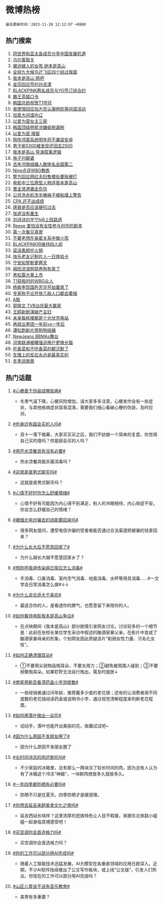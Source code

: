 # 微博热榜

`最后更新时间：2023-11-20 12:12:07 +0800`

## 热门搜索

1. [同世界和亚太各成员分享中国发展机遇](https://m.weibo.cn/search?containerid=100103type%3D1%26t%3D10%26q%3D%23%E5%90%8C%E4%B8%96%E7%95%8C%E5%92%8C%E4%BA%9A%E5%A4%AA%E5%90%84%E6%88%90%E5%91%98%E5%88%86%E4%BA%AB%E4%B8%AD%E5%9B%BD%E5%8F%91%E5%B1%95%E6%9C%BA%E9%81%87%23&stream_entry_id=51&isnewpage=1&extparam=seat%3D1%26dgr%3D0%26cate%3D10103%26pos%3D0%26stream_entry_id%3D51%26q%3D%2523%25E5%2590%258C%25E4%25B8%2596%25E7%2595%258C%25E5%2592%258C%25E4%25BA%259A%25E5%25A4%25AA%25E5%2590%2584%25E6%2588%2590%25E5%2591%2598%25E5%2588%2586%25E4%25BA%25AB%25E4%25B8%25AD%25E5%259B%25BD%25E5%258F%2591%25E5%25B1%2595%25E6%259C%25BA%25E9%2581%2587%2523%26c_type%3D51%26filter_type%3Drealtimehot%26display_time%3D1700453526%26pre_seqid%3D1700453526604020872238)
1. [乌尔善取关](https://m.weibo.cn/search?containerid=100103type%3D1%26t%3D10%26q%3D%E4%B9%8C%E5%B0%94%E5%96%84%E5%8F%96%E5%85%B3&stream_entry_id=31&isnewpage=1&extparam=seat%3D1%26realpos%3D1%26pos%3D0%26band_rank%3D1%26c_type%3D31%26lcate%3D5001%26cate%3D5001%26flag%3D1%26stream_entry_id%3D31%26q%3D%25E4%25B9%258C%25E5%25B0%2594%25E5%2596%2584%25E5%258F%2596%25E5%2585%25B3%26dgr%3D0%26filter_type%3Drealtimehot%26display_time%3D1700453526%26pre_seqid%3D1700453526604020872238)
1. [被迫嫁人的女孩 她本是高山](https://m.weibo.cn/search?containerid=100103type%3D1%26t%3D10%26q%3D%E8%A2%AB%E8%BF%AB%E5%AB%81%E4%BA%BA%E7%9A%84%E5%A5%B3%E5%AD%A9+%E5%A5%B9%E6%9C%AC%E6%98%AF%E9%AB%98%E5%B1%B1&stream_entry_id=31&isnewpage=1&extparam=seat%3D1%26realpos%3D2%26pos%3D1%26band_rank%3D2%26c_type%3D31%26lcate%3D5001%26cate%3D5001%26flag%3D1%26stream_entry_id%3D31%26q%3D%25E8%25A2%25AB%25E8%25BF%25AB%25E5%25AB%2581%25E4%25BA%25BA%25E7%259A%2584%25E5%25A5%25B3%25E5%25AD%25A9%2520%25E5%25A5%25B9%25E6%259C%25AC%25E6%2598%25AF%25E9%25AB%2598%25E5%25B1%25B1%26dgr%3D0%26filter_type%3Drealtimehot%26display_time%3D1700453526%26pre_seqid%3D1700453526604020872238)
1. [全球九大候鸟迁飞区四个经过我国](https://m.weibo.cn/search?containerid=100103type%3D1%26t%3D10%26q%3D%23%E5%85%A8%E7%90%83%E4%B9%9D%E5%A4%A7%E5%80%99%E9%B8%9F%E8%BF%81%E9%A3%9E%E5%8C%BA%E5%9B%9B%E4%B8%AA%E7%BB%8F%E8%BF%87%E6%88%91%E5%9B%BD%23&stream_entry_id=31&isnewpage=1&extparam=seat%3D1%26realpos%3D3%26pos%3D2%26band_rank%3D3%26c_type%3D31%26lcate%3D5001%26cate%3D5001%26flag%3D0%26stream_entry_id%3D31%26q%3D%2523%25E5%2585%25A8%25E7%2590%2583%25E4%25B9%259D%25E5%25A4%25A7%25E5%2580%2599%25E9%25B8%259F%25E8%25BF%2581%25E9%25A3%259E%25E5%258C%25BA%25E5%259B%259B%25E4%25B8%25AA%25E7%25BB%258F%25E8%25BF%2587%25E6%2588%2591%25E5%259B%25BD%2523%26dgr%3D0%26filter_type%3Drealtimehot%26display_time%3D1700453526%26pre_seqid%3D1700453526604020872238)
1. [我本是高山 网吧](https://m.weibo.cn/search?containerid=100103type%3D1%26t%3D10%26q%3D%E6%88%91%E6%9C%AC%E6%98%AF%E9%AB%98%E5%B1%B1+%E7%BD%91%E5%90%A7&stream_entry_id=31&isnewpage=1&extparam=seat%3D1%26realpos%3D4%26pos%3D3%26band_rank%3D4%26c_type%3D31%26lcate%3D5001%26cate%3D5001%26flag%3D1%26stream_entry_id%3D31%26q%3D%25E6%2588%2591%25E6%259C%25AC%25E6%2598%25AF%25E9%25AB%2598%25E5%25B1%25B1%2520%25E7%25BD%2591%25E5%2590%25A7%26dgr%3D0%26filter_type%3Drealtimehot%26display_time%3D1700453526%26pre_seqid%3D1700453526604020872238)
1. [金莎回应签约孙丞潇](https://m.weibo.cn/search?containerid=100103type%3D1%26t%3D10%26q%3D%23%E9%87%91%E8%8E%8E%E5%9B%9E%E5%BA%94%E7%AD%BE%E7%BA%A6%E5%AD%99%E4%B8%9E%E6%BD%87%23&stream_entry_id=31&isnewpage=1&extparam=seat%3D1%26realpos%3D5%26pos%3D4%26band_rank%3D5%26c_type%3D31%26lcate%3D5001%26cate%3D5001%26flag%3D1%26stream_entry_id%3D31%26q%3D%2523%25E9%2587%2591%25E8%258E%258E%25E5%259B%259E%25E5%25BA%2594%25E7%25AD%25BE%25E7%25BA%25A6%25E5%25AD%2599%25E4%25B8%259E%25E6%25BD%2587%2523%26dgr%3D0%26filter_type%3Drealtimehot%26display_time%3D1700453526%26pre_seqid%3D1700453526604020872238)
1. [BLACKPINK两名成员与YG签订组合约](https://m.weibo.cn/search?containerid=100103type%3D1%26t%3D10%26q%3D%23BLACKPINK%E4%B8%A4%E5%90%8D%E6%88%90%E5%91%98%E4%B8%8EYG%E7%AD%BE%E8%AE%A2%E7%BB%84%E5%90%88%E7%BA%A6%23&stream_entry_id=31&isnewpage=1&extparam=seat%3D1%26realpos%3D6%26pos%3D5%26band_rank%3D6%26c_type%3D31%26lcate%3D5001%26cate%3D5001%26flag%3D2%26stream_entry_id%3D31%26q%3D%2523BLACKPINK%25E4%25B8%25A4%25E5%2590%258D%25E6%2588%2590%25E5%2591%2598%25E4%25B8%258EYG%25E7%25AD%25BE%25E8%25AE%25A2%25E7%25BB%2584%25E5%2590%2588%25E7%25BA%25A6%2523%26dgr%3D0%26filter_type%3Drealtimehot%26display_time%3D1700453526%26pre_seqid%3D1700453526604020872238)
1. [霸王茶姬口令](https://m.weibo.cn/search?containerid=100103type%3D1%26t%3D10%26q%3D%E9%9C%B8%E7%8E%8B%E8%8C%B6%E5%A7%AC%E5%8F%A3%E4%BB%A4&stream_entry_id=31&isnewpage=1&extparam=seat%3D1%26realpos%3D7%26pos%3D6%26band_rank%3D7%26c_type%3D31%26lcate%3D5001%26cate%3D5001%26flag%3D1%26stream_entry_id%3D31%26q%3D%25E9%259C%25B8%25E7%258E%258B%25E8%258C%25B6%25E5%25A7%25AC%25E5%258F%25A3%25E4%25BB%25A4%26dgr%3D0%26filter_type%3Drealtimehot%26display_time%3D1700453526%26pre_seqid%3D1700453526604020872238)
1. [韩国总统祝贺T1夺冠](https://m.weibo.cn/search?containerid=100103type%3D1%26t%3D10%26q%3D%E9%9F%A9%E5%9B%BD%E6%80%BB%E7%BB%9F%E7%A5%9D%E8%B4%BAT1%E5%A4%BA%E5%86%A0&stream_entry_id=31&isnewpage=1&extparam=seat%3D1%26realpos%3D8%26pos%3D7%26band_rank%3D8%26c_type%3D31%26lcate%3D5001%26cate%3D5001%26flag%3D1%26stream_entry_id%3D31%26q%3D%25E9%259F%25A9%25E5%259B%25BD%25E6%2580%25BB%25E7%25BB%259F%25E7%25A5%259D%25E8%25B4%25BAT1%25E5%25A4%25BA%25E5%2586%25A0%26dgr%3D0%26filter_type%3Drealtimehot%26display_time%3D1700453526%26pre_seqid%3D1700453526604020872238)
1. [我使馆回应加方否认康明凯等间谍活动](https://m.weibo.cn/search?containerid=100103type%3D1%26t%3D10%26q%3D%23%E6%88%91%E4%BD%BF%E9%A6%86%E5%9B%9E%E5%BA%94%E5%8A%A0%E6%96%B9%E5%90%A6%E8%AE%A4%E5%BA%B7%E6%98%8E%E5%87%AF%E7%AD%89%E9%97%B4%E8%B0%8D%E6%B4%BB%E5%8A%A8%23&stream_entry_id=31&isnewpage=1&extparam=seat%3D1%26realpos%3D9%26pos%3D8%26band_rank%3D9%26c_type%3D31%26lcate%3D5001%26cate%3D5001%26flag%3D1%26stream_entry_id%3D31%26q%3D%2523%25E6%2588%2591%25E4%25BD%25BF%25E9%25A6%2586%25E5%259B%259E%25E5%25BA%2594%25E5%258A%25A0%25E6%2596%25B9%25E5%2590%25A6%25E8%25AE%25A4%25E5%25BA%25B7%25E6%2598%258E%25E5%2587%25AF%25E7%25AD%2589%25E9%2597%25B4%25E8%25B0%258D%25E6%25B4%25BB%25E5%258A%25A8%2523%26dgr%3D0%26filter_type%3Drealtimehot%26display_time%3D1700453526%26pre_seqid%3D1700453526604020872238)
1. [加拿大间谍内讧](https://m.weibo.cn/search?containerid=100103type%3D1%26t%3D10%26q%3D%23%E5%8A%A0%E6%8B%BF%E5%A4%A7%E9%97%B4%E8%B0%8D%E5%86%85%E8%AE%A7%23&stream_entry_id=31&isnewpage=1&extparam=seat%3D1%26realpos%3D10%26pos%3D9%26band_rank%3D10%26c_type%3D31%26lcate%3D5001%26cate%3D5001%26flag%3D2%26stream_entry_id%3D31%26q%3D%2523%25E5%258A%25A0%25E6%258B%25BF%25E5%25A4%25A7%25E9%2597%25B4%25E8%25B0%258D%25E5%2586%2585%25E8%25AE%25A7%2523%26dgr%3D0%26filter_type%3Drealtimehot%26display_time%3D1700453526%26pre_seqid%3D1700453526604020872238)
1. [以爱为营女主三观](https://m.weibo.cn/search?containerid=100103type%3D1%26t%3D10%26q%3D%E4%BB%A5%E7%88%B1%E4%B8%BA%E8%90%A5%E5%A5%B3%E4%B8%BB%E4%B8%89%E8%A7%82&stream_entry_id=31&isnewpage=1&extparam=seat%3D1%26realpos%3D11%26pos%3D10%26band_rank%3D11%26c_type%3D31%26lcate%3D5001%26cate%3D5001%26flag%3D2%26stream_entry_id%3D31%26q%3D%25E4%25BB%25A5%25E7%2588%25B1%25E4%25B8%25BA%25E8%2590%25A5%25E5%25A5%25B3%25E4%25B8%25BB%25E4%25B8%2589%25E8%25A7%2582%26dgr%3D0%26filter_type%3Drealtimehot%26display_time%3D1700453526%26pre_seqid%3D1700453526604020872238)
1. [韩国顶级明星涉嫌偷税漏税](https://m.weibo.cn/search?containerid=100103type%3D1%26t%3D10%26q%3D%23%E9%9F%A9%E5%9B%BD%E9%A1%B6%E7%BA%A7%E6%98%8E%E6%98%9F%E6%B6%89%E5%AB%8C%E5%81%B7%E7%A8%8E%E6%BC%8F%E7%A8%8E%23&stream_entry_id=31&isnewpage=1&extparam=seat%3D1%26realpos%3D12%26pos%3D11%26band_rank%3D12%26c_type%3D31%26lcate%3D5001%26cate%3D5001%26flag%3D2%26stream_entry_id%3D31%26q%3D%2523%25E9%259F%25A9%25E5%259B%25BD%25E9%25A1%25B6%25E7%25BA%25A7%25E6%2598%258E%25E6%2598%259F%25E6%25B6%2589%25E5%25AB%258C%25E5%2581%25B7%25E7%25A8%258E%25E6%25BC%258F%25E7%25A8%258E%2523%26dgr%3D0%26filter_type%3Drealtimehot%26display_time%3D1700453526%26pre_seqid%3D1700453526604020872238)
1. [以爱为营 降智](https://m.weibo.cn/search?containerid=100103type%3D1%26t%3D10%26q%3D%E4%BB%A5%E7%88%B1%E4%B8%BA%E8%90%A5+%E9%99%8D%E6%99%BA&stream_entry_id=31&isnewpage=1&extparam=seat%3D1%26realpos%3D13%26pos%3D12%26band_rank%3D13%26c_type%3D31%26lcate%3D5001%26cate%3D5001%26flag%3D1%26stream_entry_id%3D31%26q%3D%25E4%25BB%25A5%25E7%2588%25B1%25E4%25B8%25BA%25E8%2590%25A5%2520%25E9%2599%258D%25E6%2599%25BA%26dgr%3D0%26filter_type%3Drealtimehot%26display_time%3D1700453526%26pre_seqid%3D1700453526604020872238)
1. [网传鸿蒙系统明年将不兼容安卓](https://m.weibo.cn/search?containerid=100103type%3D1%26t%3D10%26q%3D%23%E7%BD%91%E4%BC%A0%E9%B8%BF%E8%92%99%E7%B3%BB%E7%BB%9F%E6%98%8E%E5%B9%B4%E5%B0%86%E4%B8%8D%E5%85%BC%E5%AE%B9%E5%AE%89%E5%8D%93%23&stream_entry_id=31&isnewpage=1&extparam=seat%3D1%26realpos%3D14%26pos%3D13%26band_rank%3D14%26c_type%3D31%26lcate%3D5001%26cate%3D5001%26flag%3D1%26stream_entry_id%3D31%26q%3D%2523%25E7%25BD%2591%25E4%25BC%25A0%25E9%25B8%25BF%25E8%2592%2599%25E7%25B3%25BB%25E7%25BB%259F%25E6%2598%258E%25E5%25B9%25B4%25E5%25B0%2586%25E4%25B8%258D%25E5%2585%25BC%25E5%25AE%25B9%25E5%25AE%2589%25E5%258D%2593%2523%26dgr%3D0%26filter_type%3Drealtimehot%26display_time%3D1700453526%26pre_seqid%3D1700453526604020872238)
1. [男子偷5300被发现还回去2500](https://m.weibo.cn/search?containerid=100103type%3D1%26t%3D10%26q%3D%23%E7%94%B7%E5%AD%90%E5%81%B75300%E8%A2%AB%E5%8F%91%E7%8E%B0%E8%BF%98%E5%9B%9E%E5%8E%BB2500%23&stream_entry_id=31&isnewpage=1&extparam=seat%3D1%26realpos%3D15%26pos%3D14%26band_rank%3D15%26c_type%3D31%26lcate%3D5001%26cate%3D5001%26flag%3D0%26stream_entry_id%3D31%26q%3D%2523%25E7%2594%25B7%25E5%25AD%2590%25E5%2581%25B75300%25E8%25A2%25AB%25E5%258F%2591%25E7%258E%25B0%25E8%25BF%2598%25E5%259B%259E%25E5%258E%25BB2500%2523%26dgr%3D0%26filter_type%3Drealtimehot%26display_time%3D1700453526%26pre_seqid%3D1700453526604020872238)
1. [我本是高山 导演叙事逻辑](https://m.weibo.cn/search?containerid=100103type%3D1%26t%3D10%26q%3D%E6%88%91%E6%9C%AC%E6%98%AF%E9%AB%98%E5%B1%B1+%E5%AF%BC%E6%BC%94%E5%8F%99%E4%BA%8B%E9%80%BB%E8%BE%91&stream_entry_id=31&isnewpage=1&extparam=seat%3D1%26realpos%3D16%26pos%3D15%26band_rank%3D16%26c_type%3D31%26lcate%3D5001%26cate%3D5001%26flag%3D1%26stream_entry_id%3D31%26q%3D%25E6%2588%2591%25E6%259C%25AC%25E6%2598%25AF%25E9%25AB%2598%25E5%25B1%25B1%2520%25E5%25AF%25BC%25E6%25BC%2594%25E5%258F%2599%25E4%25BA%258B%25E9%2580%25BB%25E8%25BE%2591%26dgr%3D0%26filter_type%3Drealtimehot%26display_time%3D1700453526%26pre_seqid%3D1700453526604020872238)
1. [电子刊颠婆](https://m.weibo.cn/search?containerid=100103type%3D1%26t%3D10%26q%3D%E7%94%B5%E5%AD%90%E5%88%8A%E9%A2%A0%E5%A9%86&stream_entry_id=31&isnewpage=1&extparam=seat%3D1%26realpos%3D17%26pos%3D16%26band_rank%3D17%26c_type%3D31%26lcate%3D5001%26cate%3D5001%26flag%3D1%26stream_entry_id%3D31%26q%3D%25E7%2594%25B5%25E5%25AD%2590%25E5%2588%258A%25E9%25A2%25A0%25E5%25A9%2586%26dgr%3D0%26filter_type%3Drealtimehot%26display_time%3D1700453526%26pre_seqid%3D1700453526604020872238)
1. [去年河南结婚人数排名全国第二](https://m.weibo.cn/search?containerid=100103type%3D1%26t%3D10%26q%3D%23%E5%8E%BB%E5%B9%B4%E6%B2%B3%E5%8D%97%E7%BB%93%E5%A9%9A%E4%BA%BA%E6%95%B0%E6%8E%92%E5%90%8D%E5%85%A8%E5%9B%BD%E7%AC%AC%E4%BA%8C%23&stream_entry_id=31&isnewpage=1&extparam=seat%3D1%26realpos%3D18%26pos%3D17%26band_rank%3D18%26c_type%3D31%26lcate%3D5001%26cate%3D5001%26flag%3D0%26stream_entry_id%3D31%26q%3D%2523%25E5%258E%25BB%25E5%25B9%25B4%25E6%25B2%25B3%25E5%258D%2597%25E7%25BB%2593%25E5%25A9%259A%25E4%25BA%25BA%25E6%2595%25B0%25E6%258E%2592%25E5%2590%258D%25E5%2585%25A8%25E5%259B%25BD%25E7%25AC%25AC%25E4%25BA%258C%2523%26dgr%3D0%26filter_type%3Drealtimehot%26display_time%3D1700453526%26pre_seqid%3D1700453526604020872238)
1. [Ning点评WBG教练](https://m.weibo.cn/search?containerid=100103type%3D1%26t%3D10%26q%3D%23Ning%E7%82%B9%E8%AF%84WBG%E6%95%99%E7%BB%83%23&stream_entry_id=31&isnewpage=1&extparam=seat%3D1%26realpos%3D19%26pos%3D18%26band_rank%3D19%26c_type%3D31%26lcate%3D5001%26cate%3D5001%26flag%3D0%26stream_entry_id%3D31%26q%3D%2523Ning%25E7%2582%25B9%25E8%25AF%2584WBG%25E6%2595%2599%25E7%25BB%2583%2523%26dgr%3D0%26filter_type%3Drealtimehot%26display_time%3D1700453526%26pre_seqid%3D1700453526604020872238)
1. [警方回应网红夫妇售楼处要账被打](https://m.weibo.cn/search?containerid=100103type%3D1%26t%3D10%26q%3D%23%E8%AD%A6%E6%96%B9%E5%9B%9E%E5%BA%94%E7%BD%91%E7%BA%A2%E5%A4%AB%E5%A6%87%E5%94%AE%E6%A5%BC%E5%A4%84%E8%A6%81%E8%B4%A6%E8%A2%AB%E6%89%93%23&stream_entry_id=31&isnewpage=1&extparam=seat%3D1%26realpos%3D20%26pos%3D19%26band_rank%3D20%26c_type%3D31%26lcate%3D5001%26cate%3D5001%26flag%3D1%26stream_entry_id%3D31%26q%3D%2523%25E8%25AD%25A6%25E6%2596%25B9%25E5%259B%259E%25E5%25BA%2594%25E7%25BD%2591%25E7%25BA%25A2%25E5%25A4%25AB%25E5%25A6%2587%25E5%2594%25AE%25E6%25A5%25BC%25E5%25A4%2584%25E8%25A6%2581%25E8%25B4%25A6%25E8%25A2%25AB%25E6%2589%2593%2523%26dgr%3D0%26filter_type%3Drealtimehot%26display_time%3D1700453526%26pre_seqid%3D1700453526604020872238)
1. [电影中三位原型人物评我本是高山](https://m.weibo.cn/search?containerid=100103type%3D1%26t%3D10%26q%3D%E7%94%B5%E5%BD%B1%E4%B8%AD%E4%B8%89%E4%BD%8D%E5%8E%9F%E5%9E%8B%E4%BA%BA%E7%89%A9%E8%AF%84%E6%88%91%E6%9C%AC%E6%98%AF%E9%AB%98%E5%B1%B1&stream_entry_id=31&isnewpage=1&extparam=seat%3D1%26realpos%3D21%26pos%3D20%26band_rank%3D21%26c_type%3D31%26lcate%3D5001%26cate%3D5001%26flag%3D1%26stream_entry_id%3D31%26q%3D%25E7%2594%25B5%25E5%25BD%25B1%25E4%25B8%25AD%25E4%25B8%2589%25E4%25BD%258D%25E5%258E%259F%25E5%259E%258B%25E4%25BA%25BA%25E7%2589%25A9%25E8%25AF%2584%25E6%2588%2591%25E6%259C%25AC%25E6%2598%25AF%25E9%25AB%2598%25E5%25B1%25B1%26dgr%3D0%26filter_type%3Drealtimehot%26display_time%3D1700453526%26pre_seqid%3D1700453526604020872238)
1. [曺圭贤遇袭击负伤](https://m.weibo.cn/search?containerid=100103type%3D1%26t%3D10%26q%3D%23%E6%9B%BA%E5%9C%AD%E8%B4%A4%E9%81%87%E8%A2%AD%E5%87%BB%E8%B4%9F%E4%BC%A4%23&stream_entry_id=31&isnewpage=1&extparam=seat%3D1%26realpos%3D22%26pos%3D21%26band_rank%3D22%26c_type%3D31%26lcate%3D5001%26cate%3D5001%26flag%3D0%26stream_entry_id%3D31%26q%3D%2523%25E6%259B%25BA%25E5%259C%25AD%25E8%25B4%25A4%25E9%2581%2587%25E8%25A2%25AD%25E5%2587%25BB%25E8%25B4%259F%25E4%25BC%25A4%2523%26dgr%3D0%26filter_type%3Drealtimehot%26display_time%3D1700453526%26pre_seqid%3D1700453526604020872238)
1. [公共洗衣机洗半桶袜子被粘墙上警告](https://m.weibo.cn/search?containerid=100103type%3D1%26t%3D10%26q%3D%23%E5%85%AC%E5%85%B1%E6%B4%97%E8%A1%A3%E6%9C%BA%E6%B4%97%E5%8D%8A%E6%A1%B6%E8%A2%9C%E5%AD%90%E8%A2%AB%E7%B2%98%E5%A2%99%E4%B8%8A%E8%AD%A6%E5%91%8A%23&stream_entry_id=31&isnewpage=1&extparam=seat%3D1%26realpos%3D23%26pos%3D22%26band_rank%3D23%26c_type%3D31%26lcate%3D5001%26cate%3D5001%26flag%3D1%26stream_entry_id%3D31%26q%3D%2523%25E5%2585%25AC%25E5%2585%25B1%25E6%25B4%2597%25E8%25A1%25A3%25E6%259C%25BA%25E6%25B4%2597%25E5%258D%258A%25E6%25A1%25B6%25E8%25A2%259C%25E5%25AD%2590%25E8%25A2%25AB%25E7%25B2%2598%25E5%25A2%2599%25E4%25B8%258A%25E8%25AD%25A6%25E5%2591%258A%2523%26dgr%3D0%26filter_type%3Drealtimehot%26display_time%3D1700453526%26pre_seqid%3D1700453526604020872238)
1. [CPA 还不出成绩](https://m.weibo.cn/search?containerid=100103type%3D1%26t%3D10%26q%3DCPA+%E8%BF%98%E4%B8%8D%E5%87%BA%E6%88%90%E7%BB%A9&stream_entry_id=31&isnewpage=1&extparam=seat%3D1%26realpos%3D24%26pos%3D23%26band_rank%3D24%26c_type%3D31%26lcate%3D5001%26cate%3D5001%26flag%3D0%26stream_entry_id%3D31%26q%3DCPA%2520%25E8%25BF%2598%25E4%25B8%258D%25E5%2587%25BA%25E6%2588%2590%25E7%25BB%25A9%26dgr%3D0%26filter_type%3Drealtimehot%26display_time%3D1700453526%26pre_seqid%3D1700453526604020872238)
1. [感冒是否应该硬抗过去](https://m.weibo.cn/search?containerid=100103type%3D1%26t%3D10%26q%3D%E6%84%9F%E5%86%92%E6%98%AF%E5%90%A6%E5%BA%94%E8%AF%A5%E7%A1%AC%E6%8A%97%E8%BF%87%E5%8E%BB&stream_entry_id=31&isnewpage=1&extparam=seat%3D1%26realpos%3D25%26pos%3D24%26band_rank%3D25%26c_type%3D31%26lcate%3D5001%26cate%3D5001%26flag%3D1%26stream_entry_id%3D31%26q%3D%25E6%2584%259F%25E5%2586%2592%25E6%2598%25AF%25E5%2590%25A6%25E5%25BA%2594%25E8%25AF%25A5%25E7%25A1%25AC%25E6%258A%2597%25E8%25BF%2587%25E5%258E%25BB%26dgr%3D0%26filter_type%3Drealtimehot%26display_time%3D1700453526%26pre_seqid%3D1700453526604020872238)
1. [张遮没有重生](https://m.weibo.cn/search?containerid=100103type%3D1%26t%3D10%26q%3D%23%E5%BC%A0%E9%81%AE%E6%B2%A1%E6%9C%89%E9%87%8D%E7%94%9F%23&stream_entry_id=31&isnewpage=1&extparam=seat%3D1%26realpos%3D26%26pos%3D25%26band_rank%3D26%26c_type%3D31%26lcate%3D5001%26cate%3D5001%26flag%3D0%26stream_entry_id%3D31%26q%3D%2523%25E5%25BC%25A0%25E9%2581%25AE%25E6%25B2%25A1%25E6%259C%2589%25E9%2587%258D%25E7%2594%259F%2523%26dgr%3D0%26filter_type%3Drealtimehot%26display_time%3D1700453526%26pre_seqid%3D1700453526604020872238)
1. [刘诗诗刘宇宁hi6上班路透](https://m.weibo.cn/search?containerid=100103type%3D1%26t%3D10%26q%3D%23%E5%88%98%E8%AF%97%E8%AF%97%E5%88%98%E5%AE%87%E5%AE%81hi6%E4%B8%8A%E7%8F%AD%E8%B7%AF%E9%80%8F%23&stream_entry_id=31&isnewpage=1&extparam=seat%3D1%26realpos%3D27%26pos%3D26%26band_rank%3D27%26c_type%3D31%26lcate%3D5001%26cate%3D5001%26flag%3D1%26stream_entry_id%3D31%26q%3D%2523%25E5%2588%2598%25E8%25AF%2597%25E8%25AF%2597%25E5%2588%2598%25E5%25AE%2587%25E5%25AE%2581hi6%25E4%25B8%258A%25E7%258F%25AD%25E8%25B7%25AF%25E9%2580%258F%2523%26dgr%3D0%26filter_type%3Drealtimehot%26display_time%3D1700453526%26pre_seqid%3D1700453526604020872238)
1. [Reese 害怕没有女性参与创作的剧本](https://m.weibo.cn/search?containerid=100103type%3D1%26t%3D10%26q%3DReese+%E5%AE%B3%E6%80%95%E6%B2%A1%E6%9C%89%E5%A5%B3%E6%80%A7%E5%8F%82%E4%B8%8E%E5%88%9B%E4%BD%9C%E7%9A%84%E5%89%A7%E6%9C%AC&stream_entry_id=31&isnewpage=1&extparam=seat%3D1%26realpos%3D28%26pos%3D27%26band_rank%3D28%26c_type%3D31%26lcate%3D5001%26cate%3D5001%26flag%3D1%26stream_entry_id%3D31%26q%3DReese%2520%25E5%25AE%25B3%25E6%2580%2595%25E6%25B2%25A1%25E6%259C%2589%25E5%25A5%25B3%25E6%2580%25A7%25E5%258F%2582%25E4%25B8%258E%25E5%2588%259B%25E4%25BD%259C%25E7%259A%2584%25E5%2589%25A7%25E6%259C%25AC%26dgr%3D0%26filter_type%3Drealtimehot%26display_time%3D1700453526%26pre_seqid%3D1700453526604020872238)
1. [第一次看见真胃](https://m.weibo.cn/search?containerid=100103type%3D1%26t%3D10%26q%3D%E7%AC%AC%E4%B8%80%E6%AC%A1%E7%9C%8B%E8%A7%81%E7%9C%9F%E8%83%83&stream_entry_id=31&isnewpage=1&extparam=seat%3D1%26realpos%3D29%26pos%3D28%26band_rank%3D29%26c_type%3D31%26lcate%3D5001%26cate%3D5001%26flag%3D0%26stream_entry_id%3D31%26q%3D%25E7%25AC%25AC%25E4%25B8%2580%25E6%25AC%25A1%25E7%259C%258B%25E8%25A7%2581%25E7%259C%259F%25E8%2583%2583%26dgr%3D0%26filter_type%3Drealtimehot%26display_time%3D1700453526%26pre_seqid%3D1700453526604020872238)
1. [不要老想在亲密关系中做小孩](https://m.weibo.cn/search?containerid=100103type%3D1%26t%3D10%26q%3D%E4%B8%8D%E8%A6%81%E8%80%81%E6%83%B3%E5%9C%A8%E4%BA%B2%E5%AF%86%E5%85%B3%E7%B3%BB%E4%B8%AD%E5%81%9A%E5%B0%8F%E5%AD%A9&stream_entry_id=31&isnewpage=1&extparam=seat%3D1%26realpos%3D30%26pos%3D29%26band_rank%3D30%26c_type%3D31%26lcate%3D5001%26cate%3D5001%26flag%3D1%26stream_entry_id%3D31%26q%3D%25E4%25B8%258D%25E8%25A6%2581%25E8%2580%2581%25E6%2583%25B3%25E5%259C%25A8%25E4%25BA%25B2%25E5%25AF%2586%25E5%2585%25B3%25E7%25B3%25BB%25E4%25B8%25AD%25E5%2581%259A%25E5%25B0%258F%25E5%25AD%25A9%26dgr%3D0%26filter_type%3Drealtimehot%26display_time%3D1700453526%26pre_seqid%3D1700453526604020872238)
1. [BLACKPINK将维持四人组](https://m.weibo.cn/search?containerid=100103type%3D1%26t%3D10%26q%3D%23BLACKPINK%E5%B0%86%E7%BB%B4%E6%8C%81%E5%9B%9B%E4%BA%BA%E7%BB%84%23&stream_entry_id=31&isnewpage=1&extparam=seat%3D1%26realpos%3D31%26pos%3D30%26band_rank%3D31%26c_type%3D31%26lcate%3D5001%26cate%3D5001%26flag%3D1%26stream_entry_id%3D31%26q%3D%2523BLACKPINK%25E5%25B0%2586%25E7%25BB%25B4%25E6%258C%2581%25E5%259B%259B%25E4%25BA%25BA%25E7%25BB%2584%2523%26dgr%3D0%26filter_type%3Drealtimehot%26display_time%3D1700453526%26pre_seqid%3D1700453526604020872238)
1. [梁洁素颜吃火锅](https://m.weibo.cn/search?containerid=100103type%3D1%26t%3D10%26q%3D%23%E6%A2%81%E6%B4%81%E7%B4%A0%E9%A2%9C%E5%90%83%E7%81%AB%E9%94%85%23&stream_entry_id=31&isnewpage=1&extparam=seat%3D1%26realpos%3D32%26pos%3D31%26band_rank%3D32%26c_type%3D31%26lcate%3D5001%26cate%3D5001%26flag%3D1%26stream_entry_id%3D31%26q%3D%2523%25E6%25A2%2581%25E6%25B4%2581%25E7%25B4%25A0%25E9%25A2%259C%25E5%2590%2583%25E7%2581%25AB%25E9%2594%2585%2523%26dgr%3D0%26filter_type%3Drealtimehot%26display_time%3D1700453526%26pre_seqid%3D1700453526604020872238)
1. [快乐老友记制片人一日体验卡](https://m.weibo.cn/search?containerid=100103type%3D1%26t%3D10%26q%3D%23%E5%BF%AB%E4%B9%90%E8%80%81%E5%8F%8B%E8%AE%B0%E5%88%B6%E7%89%87%E4%BA%BA%E4%B8%80%E6%97%A5%E4%BD%93%E9%AA%8C%E5%8D%A1%23&stream_entry_id=31&isnewpage=1&extparam=seat%3D1%26realpos%3D33%26pos%3D32%26band_rank%3D33%26c_type%3D31%26lcate%3D5001%26cate%3D5001%26flag%3D1%26stream_entry_id%3D31%26q%3D%2523%25E5%25BF%25AB%25E4%25B9%2590%25E8%2580%2581%25E5%258F%258B%25E8%25AE%25B0%25E5%2588%25B6%25E7%2589%2587%25E4%25BA%25BA%25E4%25B8%2580%25E6%2597%25A5%25E4%25BD%2593%25E9%25AA%258C%25E5%258D%25A1%2523%26dgr%3D0%26filter_type%3Drealtimehot%26display_time%3D1700453526%26pre_seqid%3D1700453526604020872238)
1. [宁安如梦断更两天](https://m.weibo.cn/search?containerid=100103type%3D1%26t%3D10%26q%3D%23%E5%AE%81%E5%AE%89%E5%A6%82%E6%A2%A6%E6%96%AD%E6%9B%B4%E4%B8%A4%E5%A4%A9%23&stream_entry_id=31&isnewpage=1&extparam=seat%3D1%26realpos%3D34%26pos%3D33%26band_rank%3D34%26c_type%3D31%26lcate%3D5001%26cate%3D5001%26flag%3D1%26stream_entry_id%3D31%26q%3D%2523%25E5%25AE%2581%25E5%25AE%2589%25E5%25A6%2582%25E6%25A2%25A6%25E6%2596%25AD%25E6%259B%25B4%25E4%25B8%25A4%25E5%25A4%25A9%2523%26dgr%3D0%26filter_type%3Drealtimehot%26display_time%3D1700453526%26pre_seqid%3D1700453526604020872238)
1. [绵阳流浪狗禁养狗有家了](https://m.weibo.cn/search?containerid=100103type%3D1%26t%3D10%26q%3D%23%E7%BB%B5%E9%98%B3%E6%B5%81%E6%B5%AA%E7%8B%97%E7%A6%81%E5%85%BB%E7%8B%97%E6%9C%89%E5%AE%B6%E4%BA%86%23&stream_entry_id=31&isnewpage=1&extparam=seat%3D1%26realpos%3D35%26pos%3D34%26band_rank%3D35%26c_type%3D31%26lcate%3D5001%26cate%3D5001%26flag%3D32768%26stream_entry_id%3D31%26q%3D%2523%25E7%25BB%25B5%25E9%2598%25B3%25E6%25B5%2581%25E6%25B5%25AA%25E7%258B%2597%25E7%25A6%2581%25E5%2585%25BB%25E7%258B%2597%25E6%259C%2589%25E5%25AE%25B6%25E4%25BA%2586%2523%26dgr%3D0%26filter_type%3Drealtimehot%26display_time%3D1700453526%26pre_seqid%3D1700453526604020872238)
1. [黑松露大量上市](https://m.weibo.cn/search?containerid=100103type%3D1%26t%3D10%26q%3D%23%E9%BB%91%E6%9D%BE%E9%9C%B2%E5%A4%A7%E9%87%8F%E4%B8%8A%E5%B8%82%23&stream_entry_id=31&isnewpage=1&extparam=seat%3D1%26realpos%3D36%26pos%3D35%26band_rank%3D36%26c_type%3D31%26lcate%3D5001%26cate%3D5001%26flag%3D1%26stream_entry_id%3D31%26q%3D%2523%25E9%25BB%2591%25E6%259D%25BE%25E9%259C%25B2%25E5%25A4%25A7%25E9%2587%258F%25E4%25B8%258A%25E5%25B8%2582%2523%26dgr%3D0%26filter_type%3Drealtimehot%26display_time%3D1700453526%26pre_seqid%3D1700453526604020872238)
1. [T1获胜时的WBG众人](https://m.weibo.cn/search?containerid=100103type%3D1%26t%3D10%26q%3DT1%E8%8E%B7%E8%83%9C%E6%97%B6%E7%9A%84WBG%E4%BC%97%E4%BA%BA&stream_entry_id=31&isnewpage=1&extparam=seat%3D1%26realpos%3D37%26pos%3D36%26band_rank%3D37%26c_type%3D31%26lcate%3D5001%26cate%3D5001%26flag%3D0%26stream_entry_id%3D31%26q%3DT1%25E8%258E%25B7%25E8%2583%259C%25E6%2597%25B6%25E7%259A%2584WBG%25E4%25BC%2597%25E4%25BA%25BA%26dgr%3D0%26filter_type%3Drealtimehot%26display_time%3D1700453526%26pre_seqid%3D1700453526604020872238)
1. [杨紫李现国色芳华开始置景了](https://m.weibo.cn/search?containerid=100103type%3D1%26t%3D10%26q%3D%23%E6%9D%A8%E7%B4%AB%E6%9D%8E%E7%8E%B0%E5%9B%BD%E8%89%B2%E8%8A%B3%E5%8D%8E%E5%BC%80%E5%A7%8B%E7%BD%AE%E6%99%AF%E4%BA%86%23&stream_entry_id=31&isnewpage=1&extparam=seat%3D1%26realpos%3D38%26pos%3D37%26band_rank%3D38%26c_type%3D31%26lcate%3D5001%26cate%3D5001%26flag%3D0%26stream_entry_id%3D31%26q%3D%2523%25E6%259D%25A8%25E7%25B4%25AB%25E6%259D%258E%25E7%258E%25B0%25E5%259B%25BD%25E8%2589%25B2%25E8%258A%25B3%25E5%258D%258E%25E5%25BC%2580%25E5%25A7%258B%25E7%25BD%25AE%25E6%2599%25AF%25E4%25BA%2586%2523%26dgr%3D0%26filter_type%3Drealtimehot%26display_time%3D1700453526%26pre_seqid%3D1700453526604020872238)
1. [专家称不论开放几胎人口都会萎缩](https://m.weibo.cn/search?containerid=100103type%3D1%26t%3D10%26q%3D%23%E4%B8%93%E5%AE%B6%E7%A7%B0%E4%B8%8D%E8%AE%BA%E5%BC%80%E6%94%BE%E5%87%A0%E8%83%8E%E4%BA%BA%E5%8F%A3%E9%83%BD%E4%BC%9A%E8%90%8E%E7%BC%A9%23&stream_entry_id=31&isnewpage=1&extparam=seat%3D1%26realpos%3D39%26pos%3D38%26band_rank%3D39%26c_type%3D31%26lcate%3D5001%26cate%3D5001%26flag%3D1%26stream_entry_id%3D31%26q%3D%2523%25E4%25B8%2593%25E5%25AE%25B6%25E7%25A7%25B0%25E4%25B8%258D%25E8%25AE%25BA%25E5%25BC%2580%25E6%2594%25BE%25E5%2587%25A0%25E8%2583%258E%25E4%25BA%25BA%25E5%258F%25A3%25E9%2583%25BD%25E4%25BC%259A%25E8%2590%258E%25E7%25BC%25A9%2523%26dgr%3D0%26filter_type%3Drealtimehot%26display_time%3D1700453526%26pre_seqid%3D1700453526604020872238)
1. [A股](https://m.weibo.cn/search?containerid=100103type%3D1%26t%3D10%26q%3DA%E8%82%A1&stream_entry_id=31&isnewpage=1&extparam=seat%3D1%26realpos%3D40%26pos%3D39%26band_rank%3D40%26c_type%3D31%26lcate%3D5001%26cate%3D5001%26flag%3D1%26stream_entry_id%3D31%26q%3DA%25E8%2582%25A1%26dgr%3D0%26filter_type%3Drealtimehot%26display_time%3D1700453526%26pre_seqid%3D1700453526604020872238)
1. [郭珮文 TVB台庆最大赢家](https://m.weibo.cn/search?containerid=100103type%3D1%26t%3D10%26q%3D%E9%83%AD%E7%8F%AE%E6%96%87+TVB%E5%8F%B0%E5%BA%86%E6%9C%80%E5%A4%A7%E8%B5%A2%E5%AE%B6&stream_entry_id=31&isnewpage=1&extparam=seat%3D1%26realpos%3D41%26pos%3D40%26band_rank%3D41%26c_type%3D31%26lcate%3D5001%26cate%3D5001%26flag%3D1%26stream_entry_id%3D31%26q%3D%25E9%2583%25AD%25E7%258F%25AE%25E6%2596%2587%2520TVB%25E5%258F%25B0%25E5%25BA%2586%25E6%259C%2580%25E5%25A4%25A7%25E8%25B5%25A2%25E5%25AE%25B6%26dgr%3D0%26filter_type%3Drealtimehot%26display_time%3D1700453526%26pre_seqid%3D1700453526604020872238)
1. [王鸥新剧演破产主妇](https://m.weibo.cn/search?containerid=100103type%3D1%26t%3D10%26q%3D%23%E7%8E%8B%E9%B8%A5%E6%96%B0%E5%89%A7%E6%BC%94%E7%A0%B4%E4%BA%A7%E4%B8%BB%E5%A6%87%23&stream_entry_id=31&isnewpage=1&extparam=seat%3D1%26realpos%3D42%26pos%3D41%26band_rank%3D42%26c_type%3D31%26lcate%3D5001%26cate%3D5001%26flag%3D1%26stream_entry_id%3D31%26q%3D%2523%25E7%258E%258B%25E9%25B8%25A5%25E6%2596%25B0%25E5%2589%25A7%25E6%25BC%2594%25E7%25A0%25B4%25E4%25BA%25A7%25E4%25B8%25BB%25E5%25A6%2587%2523%26dgr%3D0%26filter_type%3Drealtimehot%26display_time%3D1700453526%26pre_seqid%3D1700453526604020872238)
1. [未来每栋楼都是个光伏充电站](https://m.weibo.cn/search?containerid=100103type%3D1%26t%3D10%26q%3D%23%E6%9C%AA%E6%9D%A5%E6%AF%8F%E6%A0%8B%E6%A5%BC%E9%83%BD%E6%98%AF%E4%B8%AA%E5%85%89%E4%BC%8F%E5%85%85%E7%94%B5%E7%AB%99%23&stream_entry_id=31&isnewpage=1&extparam=seat%3D1%26realpos%3D43%26pos%3D42%26band_rank%3D43%26c_type%3D31%26lcate%3D5001%26cate%3D5001%26flag%3D1%26stream_entry_id%3D31%26q%3D%2523%25E6%259C%25AA%25E6%259D%25A5%25E6%25AF%258F%25E6%25A0%258B%25E6%25A5%25BC%25E9%2583%25BD%25E6%2598%25AF%25E4%25B8%25AA%25E5%2585%2589%25E4%25BC%258F%25E5%2585%2585%25E7%2594%25B5%25E7%25AB%2599%2523%26dgr%3D0%26filter_type%3Drealtimehot%26display_time%3D1700453526%26pre_seqid%3D1700453526604020872238)
1. [再就业男团一年前vs一年后](https://m.weibo.cn/search?containerid=100103type%3D1%26t%3D10%26q%3D%23%E5%86%8D%E5%B0%B1%E4%B8%9A%E7%94%B7%E5%9B%A2%E4%B8%80%E5%B9%B4%E5%89%8Dvs%E4%B8%80%E5%B9%B4%E5%90%8E%23&stream_entry_id=31&isnewpage=1&extparam=seat%3D1%26realpos%3D44%26pos%3D43%26band_rank%3D44%26c_type%3D31%26lcate%3D5001%26cate%3D5001%26flag%3D1%26stream_entry_id%3D31%26q%3D%2523%25E5%2586%258D%25E5%25B0%25B1%25E4%25B8%259A%25E7%2594%25B7%25E5%259B%25A2%25E4%25B8%2580%25E5%25B9%25B4%25E5%2589%258Dvs%25E4%25B8%2580%25E5%25B9%25B4%25E5%2590%258E%2523%26dgr%3D0%26filter_type%3Drealtimehot%26display_time%3D1700453526%26pre_seqid%3D1700453526604020872238)
1. [谭松韵新片带狗狗结婚](https://m.weibo.cn/search?containerid=100103type%3D1%26t%3D10%26q%3D%23%E8%B0%AD%E6%9D%BE%E9%9F%B5%E6%96%B0%E7%89%87%E5%B8%A6%E7%8B%97%E7%8B%97%E7%BB%93%E5%A9%9A%23&stream_entry_id=31&isnewpage=1&extparam=seat%3D1%26realpos%3D45%26pos%3D44%26band_rank%3D45%26c_type%3D31%26lcate%3D5001%26cate%3D5001%26flag%3D1%26stream_entry_id%3D31%26q%3D%2523%25E8%25B0%25AD%25E6%259D%25BE%25E9%259F%25B5%25E6%2596%25B0%25E7%2589%2587%25E5%25B8%25A6%25E7%258B%2597%25E7%258B%2597%25E7%25BB%2593%25E5%25A9%259A%2523%26dgr%3D0%26filter_type%3Drealtimehot%26display_time%3D1700453526%26pre_seqid%3D1700453526604020872238)
1. [NewJeans BBMAs舞台](https://m.weibo.cn/search?containerid=100103type%3D1%26t%3D10%26q%3DNewJeans+BBMAs%E8%88%9E%E5%8F%B0&stream_entry_id=31&isnewpage=1&extparam=seat%3D1%26realpos%3D46%26pos%3D45%26band_rank%3D46%26c_type%3D31%26lcate%3D5001%26cate%3D5001%26flag%3D1%26stream_entry_id%3D31%26q%3DNewJeans%2520BBMAs%25E8%2588%259E%25E5%258F%25B0%26dgr%3D0%26filter_type%3Drealtimehot%26display_time%3D1700453526%26pre_seqid%3D1700453526604020872238)
1. [河南联通被曝强迫用户更换光猫](https://m.weibo.cn/search?containerid=100103type%3D1%26t%3D10%26q%3D%23%E6%B2%B3%E5%8D%97%E8%81%94%E9%80%9A%E8%A2%AB%E6%9B%9D%E5%BC%BA%E8%BF%AB%E7%94%A8%E6%88%B7%E6%9B%B4%E6%8D%A2%E5%85%89%E7%8C%AB%23&stream_entry_id=31&isnewpage=1&extparam=seat%3D1%26realpos%3D47%26pos%3D46%26band_rank%3D47%26c_type%3D31%26lcate%3D5001%26cate%3D5001%26flag%3D0%26stream_entry_id%3D31%26q%3D%2523%25E6%25B2%25B3%25E5%258D%2597%25E8%2581%2594%25E9%2580%259A%25E8%25A2%25AB%25E6%259B%259D%25E5%25BC%25BA%25E8%25BF%25AB%25E7%2594%25A8%25E6%2588%25B7%25E6%259B%25B4%25E6%258D%25A2%25E5%2585%2589%25E7%258C%25AB%2523%26dgr%3D0%26filter_type%3Drealtimehot%26display_time%3D1700453526%26pre_seqid%3D1700453526604020872238)
1. [吃香菜和不吃香菜的都沉默了](https://m.weibo.cn/search?containerid=100103type%3D1%26t%3D10%26q%3D%E5%90%83%E9%A6%99%E8%8F%9C%E5%92%8C%E4%B8%8D%E5%90%83%E9%A6%99%E8%8F%9C%E7%9A%84%E9%83%BD%E6%B2%89%E9%BB%98%E4%BA%86&stream_entry_id=31&isnewpage=1&extparam=seat%3D1%26realpos%3D48%26pos%3D47%26band_rank%3D48%26c_type%3D31%26lcate%3D5001%26cate%3D5001%26flag%3D0%26stream_entry_id%3D31%26q%3D%25E5%2590%2583%25E9%25A6%2599%25E8%258F%259C%25E5%2592%258C%25E4%25B8%258D%25E5%2590%2583%25E9%25A6%2599%25E8%258F%259C%25E7%259A%2584%25E9%2583%25BD%25E6%25B2%2589%25E9%25BB%2598%25E4%25BA%2586%26dgr%3D0%26filter_type%3Drealtimehot%26display_time%3D1700453526%26pre_seqid%3D1700453526604020872238)
1. [生理上的反应永远是最真实的](https://m.weibo.cn/search?containerid=100103type%3D1%26t%3D10%26q%3D%E7%94%9F%E7%90%86%E4%B8%8A%E7%9A%84%E5%8F%8D%E5%BA%94%E6%B0%B8%E8%BF%9C%E6%98%AF%E6%9C%80%E7%9C%9F%E5%AE%9E%E7%9A%84&stream_entry_id=31&isnewpage=1&extparam=seat%3D1%26realpos%3D49%26pos%3D48%26band_rank%3D49%26c_type%3D31%26lcate%3D5001%26cate%3D5001%26flag%3D0%26stream_entry_id%3D31%26q%3D%25E7%2594%259F%25E7%2590%2586%25E4%25B8%258A%25E7%259A%2584%25E5%258F%258D%25E5%25BA%2594%25E6%25B0%25B8%25E8%25BF%259C%25E6%2598%25AF%25E6%259C%2580%25E7%259C%259F%25E5%25AE%259E%25E7%259A%2584%26dgr%3D0%26filter_type%3Drealtimehot%26display_time%3D1700453526%26pre_seqid%3D1700453526604020872238)
1. [冬季润唇膏](https://m.weibo.cn/search?containerid=100103type%3D1%26t%3D10%26q%3D%E5%86%AC%E5%AD%A3%E6%B6%A6%E5%94%87%E8%86%8F&stream_entry_id=31&isnewpage=1&extparam=seat%3D1%26realpos%3D50%26pos%3D49%26band_rank%3D50%26c_type%3D31%26lcate%3D5001%26cate%3D5001%26flag%3D1%26stream_entry_id%3D31%26q%3D%25E5%2586%25AC%25E5%25AD%25A3%25E6%25B6%25A6%25E5%2594%2587%25E8%2586%258F%26dgr%3D0%26filter_type%3Drealtimehot%26display_time%3D1700453526%26pre_seqid%3D1700453526604020872238)

## 热门话题

1. [#心梗善于伪装成哪些病#](https://m.weibo.cn/search?containerid=231522type%3D1%26t%3D10%26q%3D%23%E5%BF%83%E6%A2%97%E5%96%84%E4%BA%8E%E4%BC%AA%E8%A3%85%E6%88%90%E5%93%AA%E4%BA%9B%E7%97%85%23&stream_entry_id=128&isnewpage=1&extparam=seat%3D1%26lcate%3D5004%26cate%3D5004%26pos%3D1-0-0%26dgr%3D0%26c_type%3D128%26unitid%3D1700447517887%26display_time%3D1700453527%26pre_seqid%3D170045352767401331041)
    - 冬季气温下降，心梗风险增加，请大家多多注意，心梗发作会有一些症状，与其他疾病症状容易混淆，需要我们细心看破心梗的伪装，及时应对。

1. [#你身边有超会买的人吗#](https://m.weibo.cn/search?containerid=231522type%3D1%26t%3D10%26q%3D%23%E4%BD%A0%E8%BA%AB%E8%BE%B9%E6%9C%89%E8%B6%85%E4%BC%9A%E4%B9%B0%E7%9A%84%E4%BA%BA%E5%90%97%23&stream_entry_id=128&isnewpage=1&extparam=seat%3D1%26lcate%3D5004%26cate%3D5004%26pos%3D1-0-1%26dgr%3D0%26c_type%3D128%26unitid%3D1700452340647%26display_time%3D1700453527%26pre_seqid%3D170045352767401331041)
    - 双十一落下帷幕，大家买买买之后，我们不妨做一个简单的复盘，你觉得自己买的值吗？你是超会买的人吗？

1. [#用开水烫餐具有没有必要#](https://m.weibo.cn/search?containerid=231522type%3D1%26t%3D10%26q%3D%23%E7%94%A8%E5%BC%80%E6%B0%B4%E7%83%AB%E9%A4%90%E5%85%B7%E6%9C%89%E6%B2%A1%E6%9C%89%E5%BF%85%E8%A6%81%23&stream_entry_id=128&isnewpage=1&extparam=seat%3D1%26lcate%3D5004%26cate%3D5004%26pos%3D1-0-2%26dgr%3D0%26c_type%3D128%26unitid%3D1700375832954%26display_time%3D1700453527%26pre_seqid%3D170045352767401331041)
    - 热水烫餐具能杀菌消毒吗？

1. [#这就是直男式聊天吗#](https://m.weibo.cn/search?containerid=231522type%3D1%26t%3D10%26q%3D%23%E8%BF%99%E5%B0%B1%E6%98%AF%E7%9B%B4%E7%94%B7%E5%BC%8F%E8%81%8A%E5%A4%A9%E5%90%97%23&stream_entry_id=128&isnewpage=1&extparam=seat%3D1%26lcate%3D5004%26cate%3D5004%26pos%3D1-0-3%26dgr%3D0%26c_type%3D128%26unitid%3D1700449929019%26display_time%3D1700453527%26pre_seqid%3D170045352767401331041)
    - 这就是直男式聊天吗？

1. [#心情不好时你怎么舒缓情绪#](https://m.weibo.cn/search?containerid=231522type%3D1%26t%3D10%26q%3D%23%E5%BF%83%E6%83%85%E4%B8%8D%E5%A5%BD%E6%97%B6%E4%BD%A0%E6%80%8E%E4%B9%88%E8%88%92%E7%BC%93%E6%83%85%E7%BB%AA%23&stream_entry_id=128&isnewpage=1&extparam=seat%3D1%26lcate%3D5004%26cate%3D5004%26pos%3D1-0-4%26dgr%3D0%26c_type%3D128%26unitid%3D1700290634343%26display_time%3D1700453527%26pre_seqid%3D170045352767401331041)
    - 心情不好有可能因为内心得不到满足，别人的冷眼相待，内心局促不安。你会怎么舒缓自己的情绪？

1. [#被缅北电诈骗去的钱能要回来吗#](https://m.weibo.cn/search?containerid=231522type%3D1%26t%3D10%26q%3D%23%E8%A2%AB%E7%BC%85%E5%8C%97%E7%94%B5%E8%AF%88%E9%AA%97%E5%8E%BB%E7%9A%84%E9%92%B1%E8%83%BD%E8%A6%81%E5%9B%9E%E6%9D%A5%E5%90%97%23&stream_entry_id=128&isnewpage=1&extparam=seat%3D1%26lcate%3D5004%26cate%3D5004%26pos%3D1-0-5%26dgr%3D0%26c_type%3D128%26unitid%3D1700286436984%26display_time%3D1700453527%26pre_seqid%3D170045352767401331041)
    - 很多网友提问，遭受电信诈骗的受害者能否通过合法渠道把被骗的钱拿回来？

1. [#为什么长大后不愿意回家了#](https://m.weibo.cn/search?containerid=231522type%3D1%26t%3D10%26q%3D%23%E4%B8%BA%E4%BB%80%E4%B9%88%E9%95%BF%E5%A4%A7%E5%90%8E%E4%B8%8D%E6%84%BF%E6%84%8F%E5%9B%9E%E5%AE%B6%E4%BA%86%23&stream_entry_id=128&isnewpage=1&extparam=seat%3D1%26lcate%3D5004%26cate%3D5004%26pos%3D1-0-6%26dgr%3D0%26c_type%3D128%26unitid%3D1700400446574%26display_time%3D1700453527%26pre_seqid%3D170045352767401331041)
    - 为什么越长大越不愿意回家乡了？

1. [#预防呼吸道传染病日常应怎么消毒#](https://m.weibo.cn/search?containerid=231522type%3D1%26t%3D10%26q%3D%23%E9%A2%84%E9%98%B2%E5%91%BC%E5%90%B8%E9%81%93%E4%BC%A0%E6%9F%93%E7%97%85%E6%97%A5%E5%B8%B8%E5%BA%94%E6%80%8E%E4%B9%88%E6%B6%88%E6%AF%92%23&stream_entry_id=128&isnewpage=1&extparam=seat%3D1%26lcate%3D5004%26cate%3D5004%26pos%3D1-0-7%26dgr%3D0%26c_type%3D128%26unitid%3D1700366535252%26display_time%3D1700453527%26pre_seqid%3D170045352767401331041)
    - 手消毒、口鼻消毒、室内空气消毒、地面消毒、水杯等用具消毒……#一文学会日常消毒怎么做#↓↓

1. [#为什么说合适大于喜欢#](https://m.weibo.cn/search?containerid=231522type%3D1%26t%3D10%26q%3D%23%E4%B8%BA%E4%BB%80%E4%B9%88%E8%AF%B4%E5%90%88%E9%80%82%E5%A4%A7%E4%BA%8E%E5%96%9C%E6%AC%A2%23&stream_entry_id=128&isnewpage=1&extparam=seat%3D1%26lcate%3D5004%26cate%3D5004%26pos%3D1-0-8%26dgr%3D0%26c_type%3D128%26unitid%3D1700391156593%26display_time%3D1700453527%26pre_seqid%3D170045352767401331041)
    - 最适合你的人，是看透你的脾气，也愿意留下来陪你的人。

1. [#如何看待电影我本是高山争议#](https://m.weibo.cn/search?containerid=231522type%3D1%26t%3D10%26q%3D%23%E5%A6%82%E4%BD%95%E7%9C%8B%E5%BE%85%E7%94%B5%E5%BD%B1%E6%88%91%E6%9C%AC%E6%98%AF%E9%AB%98%E5%B1%B1%E4%BA%89%E8%AE%AE%23&stream_entry_id=128&isnewpage=1&extparam=seat%3D1%26lcate%3D5004%26cate%3D5004%26pos%3D1-0-9%26dgr%3D0%26c_type%3D128%26unitid%3D1700449934765%26display_time%3D1700453527%26pre_seqid%3D170045352767401331041)
    - 在点映期间《我本是高山》部分剧情引发网友讨论。讨论较多的一个细节是：此前在张校长某位学生采访中叙述的酗酒家暴父亲，在影片中变成了酗酒家暴母亲的形象。个别网友因此质疑该片“削弱女性力量、污名化女性”。

1. [#如何正确清理耳朵#](https://m.weibo.cn/search?containerid=231522type%3D1%26t%3D10%26q%3D%23%E5%A6%82%E4%BD%95%E6%AD%A3%E7%A1%AE%E6%B8%85%E7%90%86%E8%80%B3%E6%9C%B5%23&stream_entry_id=128&isnewpage=1&extparam=seat%3D1%26lcate%3D5004%26cate%3D5004%26pos%3D1-0-10%26dgr%3D0%26c_type%3D128%26unitid%3D1700350314791%26display_time%3D1700453527%26pre_seqid%3D170045352767401331041)
    - ①不要用尖锐物品掏耳朵，不要太用力；②避免被周围人碰到；③不要频繁掏耳朵。如果耵聍无法自行掏出，需及时就医↓

1. [#商家用能否看清药盒小字测度数#](https://m.weibo.cn/search?containerid=231522type%3D1%26t%3D10%26q%3D%23%E5%95%86%E5%AE%B6%E7%94%A8%E8%83%BD%E5%90%A6%E7%9C%8B%E6%B8%85%E8%8D%AF%E7%9B%92%E5%B0%8F%E5%AD%97%E6%B5%8B%E5%BA%A6%E6%95%B0%23&stream_entry_id=128&isnewpage=1&extparam=seat%3D1%26lcate%3D5004%26cate%3D5004%26pos%3D1-0-11%26dgr%3D0%26c_type%3D128%26unitid%3D1700392355388%26display_time%3D1700453527%26pre_seqid%3D170045352767401331041)
    - 一些经销者通过问年龄，推荐戴多少度的老花镜；还有的让消费者用不同度数的老花镜阅读药盒或说明书小字，通过视觉清晰程度来判断老花程度。

1. [#如何用落叶做出一朵花#](https://m.weibo.cn/search?containerid=231522type%3D1%26t%3D10%26q%3D%23%E5%A6%82%E4%BD%95%E7%94%A8%E8%90%BD%E5%8F%B6%E5%81%9A%E5%87%BA%E4%B8%80%E6%9C%B5%E8%8A%B1%23&stream_entry_id=128&isnewpage=1&extparam=seat%3D1%26lcate%3D5004%26cate%3D5004%26pos%3D1-0-12%26dgr%3D0%26c_type%3D128%26unitid%3D1700371634344%26display_time%3D1700453527%26pre_seqid%3D170045352767401331041)
    - 动动手，落叶也能开出美丽的花，收藏试试吧~

1. [#因为什么原因不发朋友圈了#](https://m.weibo.cn/search?containerid=231522type%3D1%26t%3D10%26q%3D%23%E5%9B%A0%E4%B8%BA%E4%BB%80%E4%B9%88%E5%8E%9F%E5%9B%A0%E4%B8%8D%E5%8F%91%E6%9C%8B%E5%8F%8B%E5%9C%88%E4%BA%86%23&stream_entry_id=128&isnewpage=1&extparam=seat%3D1%26lcate%3D5004%26cate%3D5004%26pos%3D1-0-13%26dgr%3D0%26c_type%3D128%26unitid%3D1700332905075%26display_time%3D1700453527%26pre_seqid%3D170045352767401331041)
    - 因为什么原因不发朋友圈了

1. [#长时间冷冻的肉还能吃吗#](https://m.weibo.cn/search?containerid=231522type%3D1%26t%3D10%26q%3D%23%E9%95%BF%E6%97%B6%E9%97%B4%E5%86%B7%E5%86%BB%E7%9A%84%E8%82%89%E8%BF%98%E8%83%BD%E5%90%83%E5%90%97%23&stream_entry_id=128&isnewpage=1&extparam=seat%3D1%26lcate%3D5004%26cate%3D5004%26pos%3D1-0-14%26dgr%3D0%26c_type%3D128%26unitid%3D1700306564218%26display_time%3D1700453527%26pre_seqid%3D170045352767401331041)
    - 不少家庭的冰箱里，总有那么一两块冻了较长时间的肉，因为总有人认为有了冰箱这个冷冻“神器”，一块鲜肉想放多久就放多久。

1. [#一年四季都防晒有必要吗#](https://m.weibo.cn/search?containerid=231522type%3D1%26t%3D10%26q%3D%23%E4%B8%80%E5%B9%B4%E5%9B%9B%E5%AD%A3%E9%83%BD%E9%98%B2%E6%99%92%E6%9C%89%E5%BF%85%E8%A6%81%E5%90%97%23&stream_entry_id=128&isnewpage=1&extparam=seat%3D1%26lcate%3D5004%26cate%3D5004%26pos%3D1-0-15%26dgr%3D0%26c_type%3D128%26unitid%3D1700365628235%26display_time%3D1700453527%26pre_seqid%3D170045352767401331041)
    - 防晒不只是在夏天，四季防晒才是硬道理。

1. [#你想去延吉来趟美食文化之旅吗#](https://m.weibo.cn/search?containerid=231522type%3D1%26t%3D10%26q%3D%23%E4%BD%A0%E6%83%B3%E5%8E%BB%E5%BB%B6%E5%90%89%E6%9D%A5%E8%B6%9F%E7%BE%8E%E9%A3%9F%E6%96%87%E5%8C%96%E4%B9%8B%E6%97%85%E5%90%97%23&stream_entry_id=128&isnewpage=1&extparam=seat%3D1%26lcate%3D5004%26cate%3D5004%26pos%3D1-0-16%26dgr%3D0%26c_type%3D128%26unitid%3D1700402245308%26display_time%3D1700453527%26pre_seqid%3D170045352767401331041)
    - 延吉西站长啥样？这里浓厚的民族特色让人目不暇接，来跟东北铁路小姐姐一起身临其境感受吧！

1. [#买空调你会首选格力吗#](https://m.weibo.cn/search?containerid=231522type%3D1%26t%3D10%26q%3D%23%E4%B9%B0%E7%A9%BA%E8%B0%83%E4%BD%A0%E4%BC%9A%E9%A6%96%E9%80%89%E6%A0%BC%E5%8A%9B%E5%90%97%23&stream_entry_id=128&isnewpage=1&extparam=seat%3D1%26lcate%3D5004%26cate%3D5004%26pos%3D1-0-17%26dgr%3D0%26c_type%3D128%26unitid%3D1700404039580%26display_time%3D1700453527%26pre_seqid%3D170045352767401331041)
    - 买空调你会首选格力吗？

1. [#你的工作可以部分用AI完成吗#](https://m.weibo.cn/search?containerid=231522type%3D1%26t%3D10%26q%3D%23%E4%BD%A0%E7%9A%84%E5%B7%A5%E4%BD%9C%E5%8F%AF%E4%BB%A5%E9%83%A8%E5%88%86%E7%94%A8AI%E5%AE%8C%E6%88%90%E5%90%97%23&stream_entry_id=128&isnewpage=1&extparam=seat%3D1%26lcate%3D5004%26cate%3D5004%26pos%3D1-0-18%26dgr%3D0%26c_type%3D128%26unitid%3D1700404355945%26display_time%3D1700453527%26pre_seqid%3D170045352767401331041)
    - 随着人工智能技术迅猛发展，AI大模型在各垂直领域的应用日趋深入。近期，不少AI软件陆续推出了公文写作板块，或上线“公文版”，引发人们热议。你现在的工作可以部分用AI完成吗？  ​​​

1. [#山区儿童该不该有音乐教育#](https://m.weibo.cn/search?containerid=231522type%3D1%26t%3D10%26q%3D%23%E5%B1%B1%E5%8C%BA%E5%84%BF%E7%AB%A5%E8%AF%A5%E4%B8%8D%E8%AF%A5%E6%9C%89%E9%9F%B3%E4%B9%90%E6%95%99%E8%82%B2%23&stream_entry_id=128&isnewpage=1&extparam=seat%3D1%26lcate%3D5004%26cate%3D5004%26pos%3D1-0-19%26dgr%3D0%26c_type%3D128%26unitid%3D1700450531720%26display_time%3D1700453527%26pre_seqid%3D170045352767401331041)
    - 美育有多重要？

